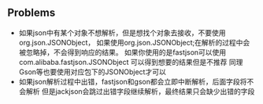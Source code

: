 ## Problems
* 如果json中有某个对象不想解析，但是想找个对象去接收，不要使用org.json.JSONObject，
如果使用org.json.JSONObject;在解析的过程中会被忽略掉，不会得到响应的结果。
如果你使用的是fastjson可以使用com.alibaba.fastjson.JSONObject 可以得到想要的结果但是不推荐
同理Gson等也要使用对应包下的JSONObject才可以
* 如果json解析过程中出错，fastjson和gson都会立即中断解析，后面字段将不会解析
但是jackjson会跳过出错字段继续解析，最终结果只会缺少出错的字段